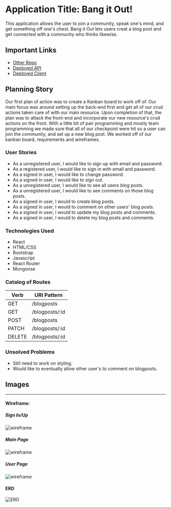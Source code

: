# Application Title: Bang it Out!

This application allows the user to join a community, speak one's mind, and get something off one's chest.  Bang it Out lets users creat a blog post and get connected with a community who thinks likewise.

## Important Links

- [Other Repo](https://github.com/Team-Bang/Bang-front)
- [Deployed API](https://secure-earth-37350.herokuapp.com/)
- [Deployed Client](https://team-bang.github.io/Bang-front/#/)

## Planning Story

Our first plan of action was to create a Kanban board to work off of.  Our main focus was around setting up the back-end first and get all of our crud actions taken care of with our main resource.  Upon completion of that, the plan was to attack the front-end and incorporate our new resource's crud actions on the front.  With a little bit of pair programming and mostly team programming we made sure that all of our checkpoint were hit so a user can join the community, and set up a new blog post.  We worked off of our kanban board, requirements and wireframes.

### User Stories

- As a unregistered user, I would like to sign up with email and password.
- As a registered user, I would like to sign in with email and password.
- As a signed in user, I would like to change password.
- As a signed in user, I would like to sign out.
- As a unregistered user, I would like to see all users blog posts.
- As a unregistered user, I would like to see comments on those blog posts.
- As a signed in user, I would to create blog posts.
- As a signed in user, I would to comment on other users' blog posts.
- As a signed in user, I would to update my blog posts and comments.
- As a signed in user, I would to delete my blog posts and comments.

### Technologies Used

- React
- HTML/CSS
- Bootstrap
- Javascript
- React Router
- Mongoose

### Catalog of Routes

Verb         |	URI Pattern
------------ | -------------
GET | /blogposts
GET | /blogposts/:id
POST | /blogposts
PATCH | /blogposts/:id
DELETE | /blogposts/:id

### Unsolved Problems

- Still need to work on styling.
- Would like to eventually allow other user's to comment on blogposts.

## Images

---

#### Wireframe:
##### Sign In/Up
![wireframe](https://media.git.generalassemb.ly/user/33542/files/ab0b8d80-8bb3-11eb-92ac-0c0f9b63b2eb)
##### Main Page
![wireframe](https://media.git.generalassemb.ly/user/33542/files/d8f0d200-8bb3-11eb-8e09-a4053baa91b9)
##### User Page
![wireframe](https://media.git.generalassemb.ly/user/33542/files/e27a3a00-8bb3-11eb-83f6-3fd342ceb9ed)

#### ERD
![ERD](https://media.git.generalassemb.ly/user/33542/files/4ea96d80-8bb5-11eb-8142-965f98d7db61)

